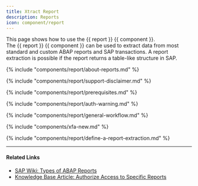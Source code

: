```yaml
---
title: Xtract Report
description: Reports
icon: component/report
---
```


This page shows how to use the {{ report }} {{ component }}.<br>
The {{ report }} {{ component }} can be used to extract data from most standard and custom ABAP reports and SAP transactions. 
A report extraction is possible if the report returns a table-like structure in SAP. 

{% include "components/report/about-reports.md" %}

{% include "components/report/support-disclaimer.md" %}

{% include "components/report/prerequisites.md" %}

{% include "components/report/auth-warning.md" %}

{% include "components/report/general-workflow.md" %}

{% include "components/xfa-new.md"  %}

{% include "components/report/define-a-report-extraction.md" %}


*****

#### Related Links
- [SAP Wiki: Types of ABAP Reports](https://wiki.scn.sap.com/wiki/display/ABAP/Types+of+Reports)
- [Knowledge Base Article: Authorize Access to Specific Reports](../../knowledge-base/authorize-access-to-specific-reports.md)
